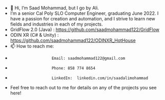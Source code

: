 - 👋 Hi, I’m Saad Mohammad, but I go by Ali. 
- I’m a senior Cal Poly SLO Computer Engineer, graduating June 2022. I have a passion for creation and automation, and I strive to learn new fields and industries in each of my projects.
- GridFlow 2.0 (Java)   : https://github.com/saadmohammad122/GridFlow
- ODIN XR (C# & Unity)  : https://github.com/saadmohammad122/ODINXR_HotHouse
- 📫 How to reach me:
-                       Email: saadmohammad122@gmail.com
-                       Phone: 858 774 8654
-                       LinkedIn:  linkedin.com/in/saadalimohammad 

- Feel free to reach out to me for details on any of the projects you see here!

